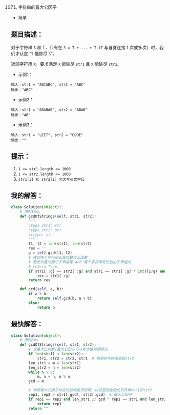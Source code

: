 1071. 字符串的最大公因子

- 简单

## 题目描述：
对于字符串 `S` 和 T，只有在 `S = T + ... + T`（`T` 与自身连接 1 次或多次）时，我们才认定 “`T` 能除尽 `S`”。

返回字符串 `X`，要求满足 `X` 能除尽 `str1` 且 `X` 能除尽 `str2。`

- 示例1：
```
输入：str1 = "ABCABC", str2 = "ABC"
输出："ABC"
```

- 示例2：
```
输入：str1 = "ABABAB", str2 = "ABAB"
输出："AB"
```

- 示例3：
```
输入：str1 = "LEET", str2 = "CODE"
输出：""
```

## 提示：
1. `1 <= str1.length <= 1000`
2. `1 <= str2.length <= 1000`
3. `str1[i] 和 str2[i] 为大写英文字母`

## 我的解答：
``` python
class Solution(object):
    # 用时16ms
    def gcdOfStrings(self, str1, str2):
        """
        :type str1: str
        :type str2: str
        :rtype: str
        """
        l1, l2 = len(str1), len(str2)
        res = ''
        g = self.gcd(l1, l2)
        # 找到两个字符串长度的最大公因数
        # 若此长度的两个子串相等 and 两个字符串可分别由子串组成
        # return True
        if str1[ :g] == str2[ :g] and str1 == str1[ :g] * int(l1/g) and str2 == str2[ :g] * int(l2/g):
            res = str1[ :g]
        return res

    def gcd(self, a, b):
        if a % b:
            return self.gcd(b, a % b)
        else:
            return b
```

## 最快解答：
``` python
class Solution(object):
    # 用时8ms
    def gcdOfStrings(self, str1, str2):
        # 求最大公约数/最大公因子可以考虑辗转相除法
        if len(str1) < len(str2):
            str1, str2 = str2, str1  # 把短的字符串赋给str2
        len_str1 = m = len(str1)
        len_str2 = n = len(str2)
        while n > 0:
            m, n = n, m % n
        gcd = m

        # 判断最大公因子对应的前缀是否相等，以及是否能构成字符串str1和str2
        rep1, rep2 = str1[:gcd], str2[:gcd]  # 最大公因子
        if rep1 == rep2 and len_str1 // gcd * rep1 == str1 and len_str2 // gcd * rep2 == str2:
            return rep1
        return ""
```
